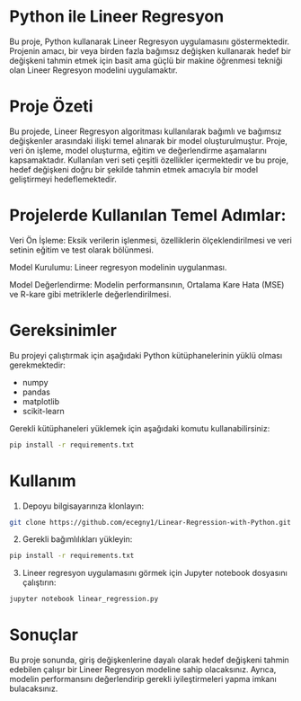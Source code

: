 # Python ile Lineer Regresyon

Bu proje, Python kullanarak Lineer Regresyon uygulamasını göstermektedir. Projenin amacı, bir veya birden fazla bağımsız değişken kullanarak hedef bir değişkeni tahmin etmek için basit ama güçlü bir makine öğrenmesi tekniği olan Lineer Regresyon modelini uygulamaktır.

# Proje Özeti

Bu projede, Lineer Regresyon algoritması kullanılarak bağımlı ve bağımsız değişkenler arasındaki ilişki temel alınarak bir model oluşturulmuştur. Proje, veri ön işleme, model oluşturma, eğitim ve değerlendirme aşamalarını kapsamaktadır. Kullanılan veri seti çeşitli özellikler içermektedir ve bu proje, hedef değişkeni doğru bir şekilde tahmin etmek amacıyla bir model geliştirmeyi hedeflemektedir.

# Projelerde Kullanılan Temel Adımlar:

Veri Ön İşleme: Eksik verilerin işlenmesi, özelliklerin ölçeklendirilmesi ve veri setinin eğitim ve test olarak bölünmesi.

Model Kurulumu: Lineer regresyon modelinin uygulanması.

Model Değerlendirme: Modelin performansının, Ortalama Kare Hata (MSE) ve R-kare gibi metriklerle değerlendirilmesi.

# Gereksinimler

Bu projeyi çalıştırmak için aşağıdaki Python kütüphanelerinin yüklü olması gerekmektedir:

  - numpy
  - pandas
  - matplotlib
  - scikit-learn

Gerekli kütüphaneleri yüklemek için aşağıdaki komutu kullanabilirsiniz:

```bash
pip install -r requirements.txt
```

# Kullanım

1. Depoyu bilgisayarınıza klonlayın:

```bash
git clone https://github.com/ecegny1/Linear-Regression-with-Python.git
```
2. Gerekli bağımlılıkları yükleyin:
   
```bash
pip install -r requirements.txt
```
3. Lineer regresyon uygulamasını görmek için Jupyter notebook dosyasını çalıştırın:
   
```bash
jupyter notebook linear_regression.py
```

# Sonuçlar

Bu proje sonunda, giriş değişkenlerine dayalı olarak hedef değişkeni tahmin edebilen çalışır bir Lineer Regresyon modeline sahip olacaksınız. Ayrıca, modelin performansını değerlendirip gerekli iyileştirmeleri yapma imkanı bulacaksınız.

